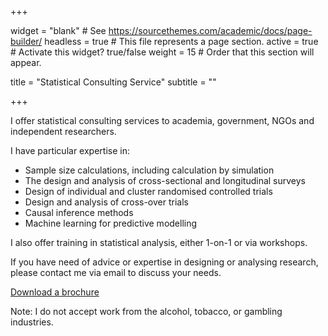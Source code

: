 +++

widget = "blank"  # See https://sourcethemes.com/academic/docs/page-builder/
headless = true  # This file represents a page section.
active = true  # Activate this widget? true/false
weight = 15  # Order that this section will appear.

title = "Statistical Consulting Service"
subtitle = ""

+++

I offer statistical consulting services to academia, government, NGOs and independent researchers.

I have particular expertise in:

- Sample size calculations, including calculation by simulation
- The design and analysis of cross-sectional and longitudinal surveys
- Design of individual and cluster randomised controlled trials
- Design and analysis of cross-over trials
- Causal inference methods
- Machine learning for predictive modelling

I also offer training in statistical analysis, either 1-on-1 or via workshops.

If you have need of advice or expertise in designing or analysing research, please contact me via email to discuss your needs.

<a href="consulting.pdf" download>Download a brochure</a>

Note: I do not accept work from the alcohol, tobacco, or gambling industries.
